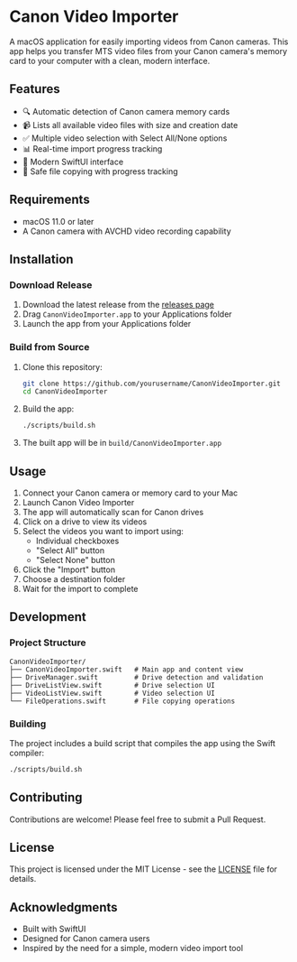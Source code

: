 # Canon Video Importer

A macOS application for easily importing videos from Canon cameras. This app helps you transfer MTS video files from your Canon camera's memory card to your computer with a clean, modern interface.

## Features

- 🔍 Automatic detection of Canon camera memory cards
- 📹 Lists all available video files with size and creation date
- ✅ Multiple video selection with Select All/None options
- 📊 Real-time import progress tracking
- 🎨 Modern SwiftUI interface
- 💾 Safe file copying with progress tracking

## Requirements

- macOS 11.0 or later
- A Canon camera with AVCHD video recording capability

## Installation

### Download Release
1. Download the latest release from the [releases page](https://github.com/yourusername/CanonVideoImporter/releases)
2. Drag `CanonVideoImporter.app` to your Applications folder
3. Launch the app from your Applications folder

### Build from Source
1. Clone this repository:
   ```bash
   git clone https://github.com/yourusername/CanonVideoImporter.git
   cd CanonVideoImporter
   ```

2. Build the app:
   ```bash
   ./scripts/build.sh
   ```

3. The built app will be in `build/CanonVideoImporter.app`

## Usage

1. Connect your Canon camera or memory card to your Mac
2. Launch Canon Video Importer
3. The app will automatically scan for Canon drives
4. Click on a drive to view its videos
5. Select the videos you want to import using:
   - Individual checkboxes
   - "Select All" button
   - "Select None" button
6. Click the "Import" button
7. Choose a destination folder
8. Wait for the import to complete

## Development

### Project Structure
```
CanonVideoImporter/
├── CanonVideoImporter.swift   # Main app and content view
├── DriveManager.swift         # Drive detection and validation
├── DriveListView.swift        # Drive selection UI
├── VideoListView.swift        # Video selection UI
└── FileOperations.swift       # File copying operations
```

### Building
The project includes a build script that compiles the app using the Swift compiler:
```bash
./scripts/build.sh
```

## Contributing

Contributions are welcome! Please feel free to submit a Pull Request.

## License

This project is licensed under the MIT License - see the [LICENSE](LICENSE) file for details.

## Acknowledgments

- Built with SwiftUI
- Designed for Canon camera users
- Inspired by the need for a simple, modern video import tool 